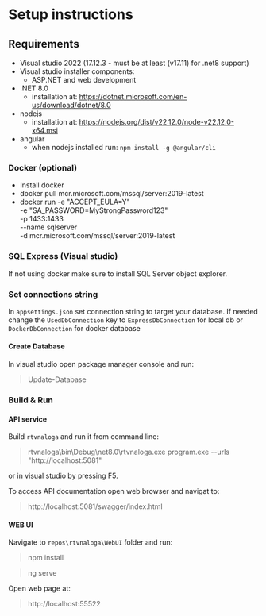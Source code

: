 # Setup instructions

## Requirements

* Visual studio 2022 (17.12.3 - must be at least (v17.11) for .net8 support)
* Visual studio installer components:
  * ASP.NET and web development
* .NET 8.0
  * installation at: https://dotnet.microsoft.com/en-us/download/dotnet/8.0
* nodejs
  * installation at: https://nodejs.org/dist/v22.12.0/node-v22.12.0-x64.msi
* angular
  * when nodejs installed run: `npm install -g @angular/cli`

### Docker (optional)

* Install docker
* docker pull mcr.microsoft.com/mssql/server:2019-latest
* docker run -e "ACCEPT_EULA=Y" \
           -e "SA_PASSWORD=MyStrongPassword123" \
           -p 1433:1433 \
           --name sqlserver \
           -d mcr.microsoft.com/mssql/server:2019-latest

### SQL Express (Visual studio)

If not using docker make sure to install SQL Server object explorer.

### Set connections string

In `appsettings.json` set connection string to target your database. If needed change the `UsedDbConnection` key to 
`ExpressDbConnection` for local db or `DockerDbConnection` for docker database

#### Create Database

In visual studio open package manager console and run:
> Update-Database

### Build & Run

#### API service

Build `rtvnaloga` and run it from command line:

> rtvnaloga\bin\Debug\net8.0\rtvnaloga.exe program.exe --urls "http://localhost:5081"

or in visual studio by pressing F5.

To access API documentation open web browser and navigat to:
> http://localhost:5081/swagger/index.html

#### WEB UI

Navigate to `repos\rtvnaloga\WebUI` folder and run:
> npm install

> ng serve

Open web page at:
> http://localhost:55522

